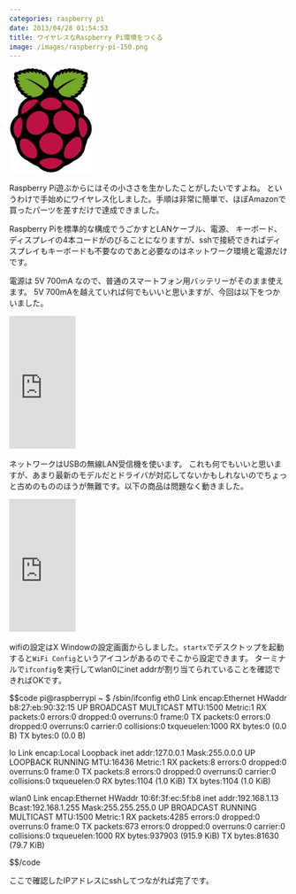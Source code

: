 ```yaml
---
categories: raspberry pi
date: 2013/04/28 01:54:53
title: ワイヤレスなRaspberry Pi環境をつくる
image: /images/raspberry-pi-150.png
---
```


![raspberry](/images/raspberry-pi-150.png)

Raspberry Pi遊ぶからにはその小ささを生かしたことがしたいですよね。
というわけで手始めにワイヤレス化しました。手順は非常に簡単で、ほぼAmazonで買ったパーツを差すだけで達成できました。

Raspberry Piを標準的な構成でうごかすとLANケーブル、電源、 キーボード、ディスプレイの4本コードがのびることになりますが、sshで接続できればディスプレイもキーボードも不要なのであと必要なのはネットワーク環境と電源だけです。

電源は 5V 700mA なので、普通のスマートフォン用バッテリーがそのまま使えます。
5V 700mAを越えていれば何でもいいと思いますが、今回は以下をつかいました。

<iframe src="http://rcm-jp.amazon.co.jp/e/cm?lt1=_blank&bc1=000000&IS2=1&bg1=FFFFFF&fc1=000000&lc1=0000FF&t=armyofpigs-22&o=9&p=8&l=as4&m=amazon&f=ifr&ref=ss_til&asins=B0067TQQI8" style="width:120px;height:240px;" scrolling="no" marginwidth="0" marginheight="0" frameborder="0"></iframe>

<br>

ネットワークはUSBの無線LAN受信機を使います。
これも何でもいいと思いますが、あまり最新のモデルだとドライバが対応してないかもしれないのでちょっと古めのもののほうが無難です。以下の商品は問題なく動きました。

<iframe src="http://rcm-jp.amazon.co.jp/e/cm?lt1=_blank&bc1=000000&IS2=1&bg1=FFFFFF&fc1=000000&lc1=0000FF&t=armyofpigs-22&o=9&p=8&l=as4&m=amazon&f=ifr&ref=ss_til&asins=B003NSAMW2" style="width:120px;height:240px;" scrolling="no" marginwidth="0" marginheight="0" frameborder="0"></iframe>


wifiの設定はX Windowの設定画面からしました。`startx`でデスクトップを起動すると`WiFi Config`というアイコンがあるのでそこから設定できます。
ターミナルで`ifconfig`を実行してwlan0にinet addrが割り当てられていることを確認できればOKです。

$$code
pi@raspberrypi ~ $ /sbin/ifconfig
eth0      Link encap:Ethernet  HWaddr b8:27:eb:90:32:15
          UP BROADCAST MULTICAST  MTU:1500  Metric:1
          RX packets:0 errors:0 dropped:0 overruns:0 frame:0
          TX packets:0 errors:0 dropped:0 overruns:0 carrier:0
          collisions:0 txqueuelen:1000
          RX bytes:0 (0.0 B)  TX bytes:0 (0.0 B)

lo        Link encap:Local Loopback
          inet addr:127.0.0.1  Mask:255.0.0.0
          UP LOOPBACK RUNNING  MTU:16436  Metric:1
          RX packets:8 errors:0 dropped:0 overruns:0 frame:0
          TX packets:8 errors:0 dropped:0 overruns:0 carrier:0
          collisions:0 txqueuelen:0
          RX bytes:1104 (1.0 KiB)  TX bytes:1104 (1.0 KiB)

wlan0     Link encap:Ethernet  HWaddr 10:6f:3f:ec:5f:b8
          inet addr:192.168.1.13  Bcast:192.168.1.255  Mask:255.255.255.0
          UP BROADCAST RUNNING MULTICAST  MTU:1500  Metric:1
          RX packets:4285 errors:0 dropped:0 overruns:0 frame:0
          TX packets:673 errors:0 dropped:0 overruns:0 carrier:0
          collisions:0 txqueuelen:1000
          RX bytes:937903 (915.9 KiB)  TX bytes:81630 (79.7 KiB)

$$/code


ここで確認したIPアドレスにsshしてつながれば完了です。


